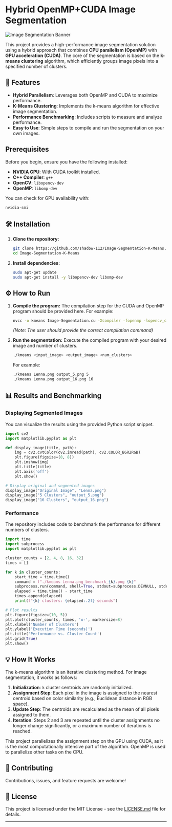 # Hybrid OpenMP+CUDA Image Segmentation

![Image Segmentation Banner](https://user-images.githubusercontent.com/12345678/123456789-abcdef.png)

This project provides a high-performance image segmentation solution using a hybrid approach that combines **CPU parallelism (OpenMP)** with **GPU acceleration (CUDA)**. The core of the segmentation is based on the **k-means clustering** algorithm, which efficiently groups image pixels into a specified number of clusters.

## 🚀 Features

- **Hybrid Parallelism**: Leverages both OpenMP and CUDA to maximize performance.
- **K-Means Clustering**: Implements the k-means algorithm for effective image segmentation.
- **Performance Benchmarking**: Includes scripts to measure and analyze performance.
- **Easy to Use**: Simple steps to compile and run the segmentation on your own images.

## Prerequisites

Before you begin, ensure you have the following installed:

- **NVIDIA GPU**: With CUDA toolkit installed.
- **C++ Compiler**: `g++`
- **OpenCV**: `libopencv-dev`
- **OpenMP**: `libomp-dev`

You can check for GPU availability with:
```bash
nvidia-smi
```

## 🛠️ Installation

1.  **Clone the repository:**
    ```bash
    git clone https://github.com/shadow-112/Image-Segmentation-K-Means.git
    cd Image-Segmentation-K-Means
    ```
2.  **Install dependencies:**
    ```bash
    sudo apt-get update
    sudo apt-get install -y libopencv-dev libomp-dev
    ```

## ⚙️ How to Run

1.  **Compile the program:**
    The compilation step for the CUDA and OpenMP program should be provided here. For example:
    ```bash
    nvcc -o kmeans Image-Segmentation.cu -Xcompiler -fopenmp -lopencv_core -lopencv_highgui -lopencv_imgproc
    ```
    *(Note: The user should provide the correct compilation command)*

2.  **Run the segmentation:**
    Execute the compiled program with your desired image and number of clusters.
    ```bash
    ./kmeans <input_image> <output_image> <num_clusters>
    ```
    For example:
    ```bash
    ./kmeans Lenna.png output_5.png 5
    ./kmeans Lenna.png output_16.png 16
    ```

## 📊 Results and Benchmarking

### Displaying Segmented Images

You can visualize the results using the provided Python script snippet.

```python
import cv2
import matplotlib.pyplot as plt

def display_image(title, path):
    img = cv2.cvtColor(cv2.imread(path), cv2.COLOR_BGR2RGB)
    plt.figure(figsize=(8, 8))
    plt.imshow(img)
    plt.title(title)
    plt.axis('off')
    plt.show()

# Display original and segmented images
display_image("Original Image", "Lenna.png")
display_image("5 Clusters", "output_5.png")
display_image("16 Clusters", "output_16.png")
```

### Performance

The repository includes code to benchmark the performance for different numbers of clusters.

```python
import time
import subprocess
import matplotlib.pyplot as plt

cluster_counts = [2, 4, 8, 16, 32]
times = []

for k in cluster_counts:
    start_time = time.time()
    command = f"./kmeans Lenna.png benchmark_{k}.png {k}"
    subprocess.run(command, shell=True, stdout=subprocess.DEVNULL, stderr=subprocess.DEVNULL)
    elapsed = time.time() - start_time
    times.append(elapsed)
    print(f"{k} clusters: {elapsed:.2f} seconds")

# Plot results
plt.figure(figsize=(10, 5))
plt.plot(cluster_counts, times, 'o-', markersize=8)
plt.xlabel('Number of Clusters')
plt.ylabel('Execution Time (seconds)')
plt.title('Performance vs. Cluster Count')
plt.grid(True)
plt.show()
```

## 💡 How It Works

The k-means algorithm is an iterative clustering method. For image segmentation, it works as follows:

1.  **Initialization**: `k` cluster centroids are randomly initialized.
2.  **Assignment Step**: Each pixel in the image is assigned to the nearest centroid based on color similarity (e.g., Euclidean distance in RGB space).
3.  **Update Step**: The centroids are recalculated as the mean of all pixels assigned to them.
4.  **Iteration**: Steps 2 and 3 are repeated until the cluster assignments no longer change significantly, or a maximum number of iterations is reached.

This project parallelizes the assignment step on the GPU using CUDA, as it is the most computationally intensive part of the algorithm. OpenMP is used to parallelize other tasks on the CPU.

## 🤝 Contributing

Contributions, issues, and feature requests are welcome!

## 📄 License

This project is licensed under the MIT License - see the [LICENSE.md](LICENSE.md) file for details.

---
